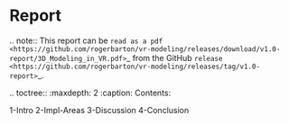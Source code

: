 # Report

.. note::
   This report can be `read as a pdf <https://github.com/rogerbarton/vr-modeling/releases/download/v1.0-report/3D_Modeling_in_VR.pdf>`_ from the GitHub `release <https://github.com/rogerbarton/vr-modeling/releases/tag/v1.0-report>`_.

.. toctree::
   :maxdepth: 2
   :caption: Contents:

   1-Intro
   2-Impl-Areas
   3-Discussion
   4-Conclusion